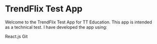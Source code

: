 # TrendFlix Test App
 
Welcome to the TrendFlix Test App for TT Education.
This app is intended as a technical test. I have developed the app using:

React.js
Git

